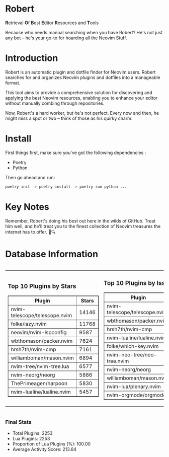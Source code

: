 # Robert

**R**etrieval
**O**f
**B**est
**E**ditor
**R**esources and
**T**ools

Because who needs manual searching when you have Robert?
He's not just any bot – he's your go-to for hoarding all the Neovim Stuff.

# Introduction
Robert is an automatic plugin and dotfile finder for Neovim users. Robert searches for and organizes Neovim plugins and dotfiles into a manageable format.

This tool aims to provide a comprehensive solution for discovering and applying the best Neovim resources, enabling you to enhance your editor without manually combing through repositories.

Now, Robert's a hard worker, but he's not perfect. Every now and then, he might miss a spot or two – think of those as his quirky charm. 

# Install
 First things first, make sure you've got the following dependencies :
  - Poetry 
  - Python 

Then go ahead and run:

```bash
poetry init -> poetry install -> poetry run python ...
```
# Key Notes

Remember, Robert's doing his best out here in the wilds of GitHub. Treat him well, and he'll treat you to the finest collection of Neovim treasures the internet has to offer. 🎩🔍


# Database Information

<div style='display:flex;flex-direction:row;justify-content:space-between;'><table><tr><td><h3>Top 10 Plugins by Stars</h3><table border="1"><tr><th>Plugin</th><th>Stars</th></tr><tr><td>nvim-telescope/telescope.nvim</td><td>14146</td></tr><tr><td>folke/lazy.nvim</td><td>11768</td></tr><tr><td>neovim/nvim-lspconfig</td><td>9587</td></tr><tr><td>wbthomason/packer.nvim</td><td>7624</td></tr><tr><td>hrsh7th/nvim-cmp</td><td>7161</td></tr><tr><td>williamboman/mason.nvim</td><td>6894</td></tr><tr><td>nvim-tree/nvim-tree.lua</td><td>6577</td></tr><tr><td>nvim-neorg/neorg</td><td>5886</td></tr><tr><td>ThePrimeagen/harpoon</td><td>5830</td></tr><tr><td>nvim-lualine/lualine.nvim</td><td>5457</td></tr></table></td><td><h3>Top 10 Plugins by Issues</h3><table border="1"><tr><th>Plugin</th><th>Issues</th></tr><tr><td>nvim-telescope/telescope.nvim</td><td>327</td></tr><tr><td>wbthomason/packer.nvim</td><td>305</td></tr><tr><td>hrsh7th/nvim-cmp</td><td>234</td></tr><tr><td>nvim-lualine/lualine.nvim</td><td>195</td></tr><tr><td>folke/which-key.nvim</td><td>191</td></tr><tr><td>nvim-neo-tree/neo-tree.nvim</td><td>181</td></tr><tr><td>nvim-neorg/neorg</td><td>167</td></tr><tr><td>williamboman/mason.nvim</td><td>158</td></tr><tr><td>nvim-lua/plenary.nvim</td><td>119</td></tr><tr><td>nvim-orgmode/orgmode</td><td>100</td></tr></table></td><td><h3>Top 10 Plugins by Forks</h3><table border="1"><tr><th>Plugin</th><th>Forks</th></tr><tr><td>neovim/nvim-lspconfig</td><td>2005</td></tr><tr><td>nvim-telescope/telescope.nvim</td><td>773</td></tr><tr><td>nvim-tree/nvim-tree.lua</td><td>595</td></tr><tr><td>nvim-lualine/lualine.nvim</td><td>446</td></tr><tr><td>hrsh7th/nvim-cmp</td><td>350</td></tr><tr><td>folke/tokyonight.nvim</td><td>347</td></tr><tr><td>ThePrimeagen/harpoon</td><td>343</td></tr><tr><td>jackMort/ChatGPT.nvim</td><td>297</td></tr><tr><td>nvimdev/lspsaga.nvim</td><td>278</td></tr><tr><td>folke/lazy.nvim</td><td>272</td></tr></table></td></tr></table></div>

### Final Stats
- Total Plugins: 2253
- Lua Plugins: 2253
- Proportion of Lua Plugins (%): 100.00
- Average Activity Score: 213.64
